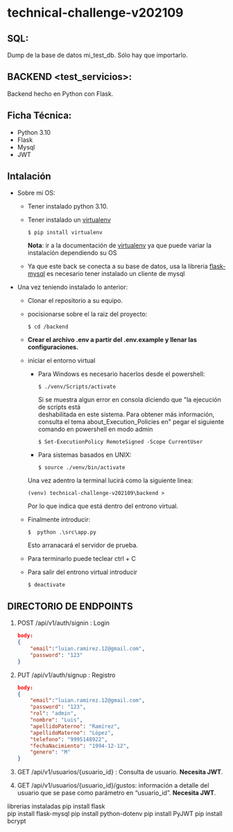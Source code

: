 # technical-challenge-v202109

## SQL: ##

Dump de la base de datos mi_test_db. Sólo hay que importarlo.

## BACKEND <test_servicios>: ##
Backend hecho en Python con Flask.

## Ficha Técnica:

* Python 3.10
* Flask
* Mysql
* JWT

## Intalación

* Sobre mi OS:

    * Tener instalado python 3.10.
    * Tener instalado un [virtualenv](https://docs.python.org/3/tutorial/venv.html)
        ```console
        $ pip install virtualenv
        ```
        **Nota**: ir a la documentación de [virtualenv](https://virtualenv.pypa.io/en/latest/installation.html) ya que puede variar la instalación dependiendo su OS

    * Ya que este back se conecta a su base de datos, usa la libreria [flask-mysql](https://virtualenv.pypa.io/en/latest/installation.html) es necesario tener instalado un cliente de mysql

* Una vez teniendo instalado lo anterior:
    * Clonar el repositorio a su equipo.
    * pocisionarse sobre el la raiz del proyecto:
        ```console
        $ cd /backend
        ```
    * **Crear el archivo .env a partir del .env.example y llenar las configuraciones.**
    * iniciar el entorno virtual
        * Para Windows es necesario hacerlos desde el powershell:
            ```console
            $ ./venv/Scripts/activate  
            ```

            Si se muestra algun error en consola diciendo que "la ejecución de scripts está        
            deshabilitada en este sistema. Para obtener más información, consulta el tema about_Execution_Policies en" pegar el siguiente comando en powershell en modo admin
            
            ```
            $ Set-ExecutionPolicy RemoteSigned -Scope CurrentUser 
            ```

        * Para sistemas basados en UNIX:
            ```console
            $ source ./venv/bin/activate  
            ```
        Una vez adentro la terminal lucirá como la siguiente linea: 

         ```console
         (venv) technical-challenge-v202109\backend >
        ```

        Por lo que indica que está dentro del entrono virtual. 

    * Finalmente introducir:
        ```console
        $  python .\src\app.py 
        ```
        Esto arranacará el servidor de prueba.

    * Para terminarlo puede teclear ctrl + C
    * Para salir del entrono virtual introducir
        ```console
        $ deactivate
        ```
    

## DIRECTORIO DE ENDPOINTS

1. POST /api/v1/auth/signin : Login
    ```json
    body:
    {
        "email":"luian.ramirez.12@gmail.com",
        "password": "123"
    }
    ```
2. PUT /api/v1/auth/signup : Registro
    ```json
    body:
    {
        "email":"luian.ramirez.12@gmail.com",
        "password": "123",
        "rol": "admin",
        "nombre": "Luis",
        "apellidoPaterno": "Ramírez",
        "apellidoMaterno": "López",
        "telefono": "9995148922",
        "fechaNacimiento": "1994-12-12",
        "genero": "M"
    }
    ```
3. GET /api/v1/usuarios/{usuario_id} : Consulta de usuario. **Necesita JWT**.

4. GET /api/v1/usuarios/{usuario_id}/gustos: información a detalle del usuario que se pase como parámetro en “usuario_id”. **Necesita JWT**.





librerias instaladas
pip install flask     
pip install flask-mysql
pip install python-dotenv
pip install PyJWT 
pip install bcrypt